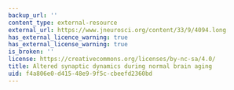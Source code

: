 ```yaml
---
backup_url: ''
content_type: external-resource
external_url: https://www.jneurosci.org/content/33/9/4094.long
has_external_licence_warning: true
has_external_license_warning: true
is_broken: ''
license: https://creativecommons.org/licenses/by-nc-sa/4.0/
title: Altered synaptic dynamics during normal brain aging
uid: f4a806e0-d415-48e9-9f5c-cbeefd2360bd
---
```

